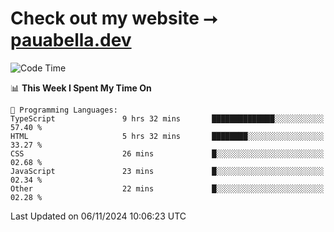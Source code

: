 # Check out my website ⭢ [pauabella.dev](https://pauabella.dev)

<!--START_SECTION:waka-->
![Code Time](http://img.shields.io/badge/Code%20Time-3%2C859%20hrs%2045%20mins-blue)

📊 **This Week I Spent My Time On** 

```text
💬 Programming Languages: 
TypeScript               9 hrs 32 mins       ██████████████░░░░░░░░░░░   57.40 % 
HTML                     5 hrs 32 mins       ████████░░░░░░░░░░░░░░░░░   33.27 % 
CSS                      26 mins             █░░░░░░░░░░░░░░░░░░░░░░░░   02.68 % 
JavaScript               23 mins             █░░░░░░░░░░░░░░░░░░░░░░░░   02.34 % 
Other                    22 mins             █░░░░░░░░░░░░░░░░░░░░░░░░   02.28 % 
```


 Last Updated on 06/11/2024 10:06:23 UTC
<!--END_SECTION:waka-->
